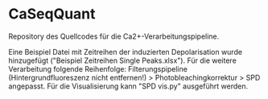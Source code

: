 # CaSeqQuant
Repository des Quellcodes für die Ca2+-Verarbeitungspipeline.

Eine Beispiel Datei mit Zeitreihen der induzierten Depolarisation wurde hinzugefügt ("Beispiel Zeitreihen Single Peaks.xlsx"). Für die weitere Verarbeitung folgende Reihenfolge: Filterungspipeline (Hintergrundfluoreszenz nicht entfernen!) > Photobleachingkorrektur > SPD angepasst.
Für die Visualisierung kann "SPD vis.py" ausgeführt werden. 
